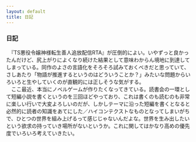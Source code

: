 ```yaml
---
layout: default
title: 日記
---
```

### 日記  
　『TS悪役令嬢神様転生善人追放配信RTA』が圧倒的によい。いやずっと良かったんだけど、尻上がりによくなり続けた結果として意味わからん境地に到達してしまっている。同作のよさの言語化をそろそろ試みておくべきだと思っていて、さしあたり「物語が推進するというのはどういうことか？」みたいな問題からいろいろと生やしていくのが直観的には正しそうな気がする。  
　ここ最近、本当にノベルゲームが作りたくなってきている。読書会の一環として短編小説を書くというのを三回ほどやっており、これは書くのも読むのも非常に楽しい行いで大変よろしいのだが、しかしテーマに沿った短編を書くとなると必然的に読者の知識をあてにした／ハイコンテクストなものとなってしまいがちで、ひとつの世界を組み上げるって感じじゃないんだよな。世界を生み出したいという欲求の持っていき場所がないというか。これに関してはかなり高めの優先度でいろいろ考えていきたい。
